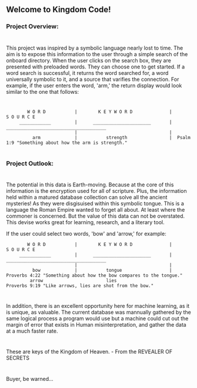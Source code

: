 ## Welcome to Kingdom Code!

### Project Overview:
#
This project was inspired by a symbolic language nearly lost to time.
The aim is to expose this information to the user through a simple search of the onboard directory.
When the user clicks on the search box, they are presented with preloaded words. They can choose one to get started.
If a word search is successful, it returns the word searched for, a word universally symbolic to it, and a source that varifies the connection.
For example, if the user enters the word, 'arm,' the return display would look similar to the one that follows:

#





>                                                                                                                        
            W O R D           |        K E Y W O R D              |                   S O U R C E                                                
         ____________         |      ______________________       |        ______________________________________
                              |                                   |                       
              arm             |           strength                |  Psalm 1:9 "Something about how the arm is strength." 
#
### Project Outlook:
#
The potential in this data is Earth-moving. Because at the core of this information is the encryption used for all of scripture. Plus, the
information held within a matured database collection can solve all the ancient mysteries! As they were disgisuised within this symbolic tongue.
This is a language the Roman Empire wanted to forget all about. At least where the commoner is concerned. But the value of this data can not be overstated.
This devise works great for learning, research, and a literary tool.

If the user could select two words, 'bow' and 'arrow,' for example:

>
            W O R D           |        K E Y W O R D              |                   S O U R C E                                                
         ____________         |      ______________________       |        ______________________________________
                              |                                   |                       
              bow             |           tongue                  |  Proverbs 4:22 "Something about how the bow compares to the tongue."
             arrow                        lies                       Proverbs 9:19 "Like arrows, lies are shot from the bow."
#

In addition, there is an excellent opportunity here for machine learning, as it is unique, as valuable. The current database was mannually gathered by the
same logical process a program would use but a machine could cut out the margin of error that exists in Human misinterpretation, and gather the data at a much faster rate.
#
These are keys of the Kingdom of Heaven. - From the REVEALER OF SECRETS
#
Buyer, be warned...


 
